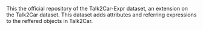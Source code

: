 This the official repository of the Talk2Car-Expr dataset, an extension on the Talk2Car dataset.
This dataset adds attributes and referring expressions to the reffered objects in Talk2Car.
